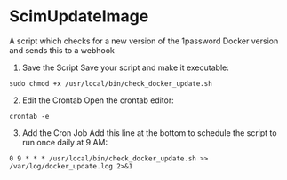 # ScimUpdateImage
A script which checks for a new version of the 1password Docker version and sends this to a webhook

1. Save the Script
Save your script and make it executable:
```
sudo chmod +x /usr/local/bin/check_docker_update.sh
```

2. Edit the Crontab
Open the crontab editor:
```
crontab -e
```

3. Add the Cron Job
Add this line at the bottom to schedule the script to run once daily at 9 AM:
```
0 9 * * * /usr/local/bin/check_docker_update.sh >> /var/log/docker_update.log 2>&1
```
